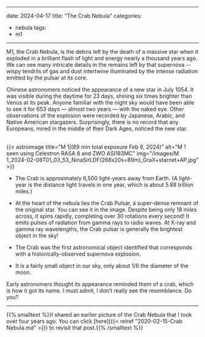 ------
date: 2024-04-17
title: "The Crab Nebula"
categories:
- nebula
tags:
- m1
---

M1, the Crab Nebula, is the debris left by the death of a massive star when it exploded in a brilliant flash of light and energy nearly a thousand years ago.
We can see many intricate details in the remains left by that supernova -- wispy tendrils of gas and dust intertwine illuminated by the intense radiation emitted by the pulsar at its core. 

<!--more-->
Chinese astronomers noticed the appearance of a new star in July 1054. It was visible during the daytime for 23 days, shining six times  brighter than Venus at its peak. Anyone familiar with the night sky would have been able to see it for 653 days — almost two years — with the naked eye. Other observations of the explosion were recorded by Japanese, Arabic, and Native American stargazers.  Surprisingly, there is no record that any Europeans, mired in the middle of their Dark Ages, noticed the new star.

    
<br>
{{< astroimage
title="M 1|(89 min total exposure Feb 8, 2024)"
   alt="M 1 seen using Celestron RASA 8 and ZWO ASI183MC"
   img="/images/M 1_2024-02-08T01_03_53_NinaSirLDF(266x20s=89m)_GraX+starnet+AP.jpg"
>}}
<br>

 
- The Crab is approximately 6,500 light-years away from Earth. 
(A light-year is the distance light travels in one year, which is about 5.88 trillion miles.)

- At the heart of the nebula lies the Crab Pulsar, a super-dense remnant of the original star. You can see it in the image. Despite being only 18 miles across, it spins rapidly, completing over 30 rotations every second! It emits pulses of radiation from gamma rays to radio waves. At X-ray and gamma ray wavelengths, the Crab pulsar is generally the brightest object in the sky!

- The Crab was the first astronomical object identified that corresponds with a historically-observed supernova explosion.

- It is a fairly small object in our sky, only about 1/6 the diameter of the moon.

Early astronomers thought its appearance reminded them of a crab, which is how it got its name. I must admit, I don’t really see the resemblance.   Do you?

---
{{% smalltext %}}I shared an earlier picture of the Crab Nebula that I took over four years ago.
You can click [here]({{< relref "2020-02-15-Crab Nebula.md" >}})
to revisit that post.{{% /smalltext %}}